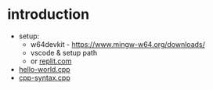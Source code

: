 # introduction

* setup: 
  * w64devkit - https://www.mingw-w64.org/downloads/
  * vscode & setup path
  * or [replit.com](https://replit.com)
* [hello-world.cpp](hello-world.cpp)
* [cpp-syntax.cpp](cpp-syntax.cpp)